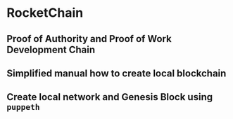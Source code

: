 <h1>RocketChain</h1>

<h2>Proof of Authority and Proof of Work Development Chain</h2>

<h2>Simplified manual how to create local blockchain</h2>

<h2>Create local network and Genesis Block using <code>puppeth</code></h2>

